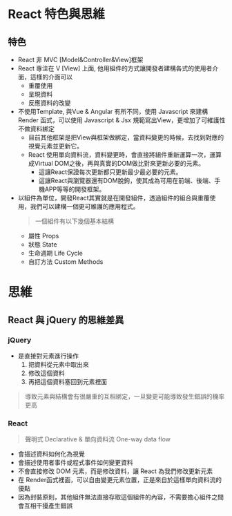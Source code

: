# React 特色與思維
## 特色
- React 非 MVC [Model&Controller&View]框架
- React 專注在 V [View] 上面, 他用組件的方式讓開發者建構各式的使用者介面，這樣的介面可以
  - 重覆使用
  - 呈現資料
  - 反應資料的改變
- 不使用Template, 與Vue & Angular 有所不同，使用 Javascript 來建構Render 函式，可以使用 Javascript & Jsx 規範寫出View，更增加了可維護性
  不做資料綁定
  - 目前其他框架是把View與框架做綁定，當資料變更的時候，去找到對應的視覺元素並更新它。 
  - React 使用單向資料流，資料變更時，會直接將組件重新運算一次，運算成Virtual DOM之後，再與真實的DOM做比對來更新必要的元素。
    - 這讓React保證每次更新都只更新最少最必要的元素。
    - 這讓React與瀏覽器還有DOM脫鉤，使其成為可用在前端、後端、手機APP等等的開發框架。
- 以組件為單位，開發React其實就是在開發組件，透過組件的組合與重覆使用，我們可以建構一個更可維護的應用程式。
  > 一個組件有以下幾個基本結構
    - 屬性 Props
    - 狀態 State
    - 生命週期 Life Cycle
    - 自訂方法 Custom Methods
  
# 思維
## React 與 jQuery 的思維差異
### jQuery 
- 是直接對元素進行操作
  1. 把資料從元素中取出來
  2. 修改這個資料
  3. 再把這個資料塞回到元素裡面
 > 導致元素與結構會有很嚴重的互相綁定，一旦變更可能導致發生錯誤的機率更高

### React
> 聲明式 Declarative & 單向資料流 One-way data flow
- 會描述資料如何化為視覺
- 會描述使用者事件或程式事件如何變更資料
- 不會直接修改 DOM 元素，而是修改資料，讓 React 為我們修改更新元素
- 在 Render函式裡面，可以自由變更元素位置，正是來自於這樣單向資料流的優點
- 因為封裝原則，其他組件無法直接存取這個組件的內容，不需要擔心組件之間會互相干擾產生錯誤